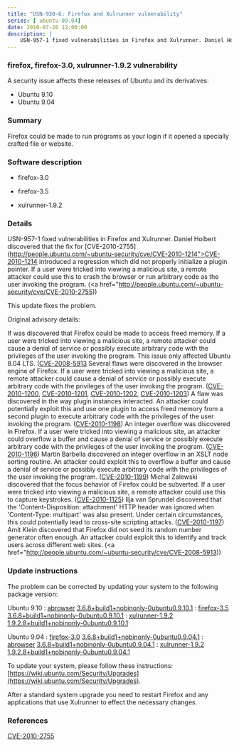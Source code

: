 ```yaml
---
title: "USN-930-6: Firefox and Xulrunner vulnerability"
series: [ ubuntu-09.04]
date: 2010-07-26 12:00:00
description: |
    USN-957-1 fixed vulnerabilities in Firefox and Xulrunner. Daniel Holbert discovered that the fix for [CVE-2010-2755](http://people.ubuntu.com/~ubuntu-security/cve/CVE-2010-1214">CVE-2010-1214</a> introduced a regression which did not properly initialize a plugin pointer. If a user were tricked into viewing a malicious site, a remote attacker could use this to crash the browser or run arbitrary code as the user invoking the program. (<a href="http://people.ubuntu.com/~ubuntu-security/cve/CVE-2010-2755))
--- 
```

 
### firefox, firefox-3.0, xulrunner-1.9.2 vulnerability

A security issue affects these releases of Ubuntu and its derivatives:

* Ubuntu 9.10
* Ubuntu 9.04

### Summary

Firefox could be made to run programs as your login if it opened a specially crafted file or website.

### Software description

* firefox-3.0 

* firefox-3.5 

* xulrunner-1.9.2 

### Details

USN-957-1 fixed vulnerabilities in Firefox and Xulrunner. Daniel Holbert discovered that the fix for [CVE-2010-2755](http://people.ubuntu.com/~ubuntu-security/cve/CVE-2010-1214">CVE-2010-1214</a> introduced a regression which did not properly initialize a plugin pointer. If a user were tricked into viewing a malicious site, a remote attacker could use this to crash the browser or run arbitrary code as the user invoking the program. (<a href="http://people.ubuntu.com/~ubuntu-security/cve/CVE-2010-2755))

This update fixes the problem.

Original advisory details:

 If was discovered that Firefox could be made to access freed memory. If a user were tricked into viewing a malicious site, a remote attacker could cause a denial of service or possibly execute arbitrary code with the privileges of the user invoking the program. This issue only affected Ubuntu 8.04 LTS. ([CVE-2008-5913](http://people.ubuntu.com/~ubuntu-security/cve/CVE-2010-1121">CVE-2010-1121</a>) Several flaws were discovered in the browser engine of Firefox. If a user were tricked into viewing a malicious site, a remote attacker could cause a denial of service or possibly execute arbitrary code with the privileges of the user invoking the program. (<a href="http://people.ubuntu.com/~ubuntu-security/cve/CVE-2010-1200">CVE-2010-1200</a>, <a href="http://people.ubuntu.com/~ubuntu-security/cve/CVE-2010-1201">CVE-2010-1201</a>, <a href="http://people.ubuntu.com/~ubuntu-security/cve/CVE-2010-1202">CVE-2010-1202</a>, <a href="http://people.ubuntu.com/~ubuntu-security/cve/CVE-2010-1203">CVE-2010-1203</a>) A flaw was discovered in the way plugin instances interacted. An attacker could potentially exploit this and use one plugin to access freed memory from a second plugin to execute arbitrary code with the privileges of the user invoking the program. (<a href="http://people.ubuntu.com/~ubuntu-security/cve/CVE-2010-1198">CVE-2010-1198</a>) An integer overflow was discovered in Firefox. If a user were tricked into viewing a malicious site, an attacker could overflow a buffer and cause a denial of service or possibly execute arbitrary code with the privileges of the user invoking the program. (<a href="http://people.ubuntu.com/~ubuntu-security/cve/CVE-2010-1196">CVE-2010-1196</a>) Martin Barbella discovered an integer overflow in an XSLT node sorting routine. An attacker could exploit this to overflow a buffer and cause a denial of service or possibly execute arbitrary code with the privileges of the user invoking the program. (<a href="http://people.ubuntu.com/~ubuntu-security/cve/CVE-2010-1199">CVE-2010-1199</a>) Michal Zalewski discovered that the focus behavior of Firefox could be subverted. If a user were tricked into viewing a malicious site, a remote attacker could use this to capture keystrokes. (<a href="http://people.ubuntu.com/~ubuntu-security/cve/CVE-2010-1125">CVE-2010-1125</a>) Ilja van Sprundel discovered that the &#39;Content-Disposition: attachment&#39; HTTP header was ignored when &#39;Content-Type: multipart&#39; was also present. Under certain circumstances, this could potentially lead to cross-site scripting attacks. (<a href="http://people.ubuntu.com/~ubuntu-security/cve/CVE-2010-1197">CVE-2010-1197</a>) Amit Klein discovered that Firefox did not seed its random number generator often enough. An attacker could exploit this to identify and track users across different web sites. (<a href="http://people.ubuntu.com/~ubuntu-security/cve/CVE-2008-5913)) 

### Update instructions

The problem can be corrected by updating your system to the following package version:

Ubuntu 9.10
 : [abrowser](https://launchpad.net/ubuntu/+source/firefox-3.5) <span> [3.6.8+build1+nobinonly-0ubuntu0.9.10.1](https://launchpad.net/ubuntu/+source/firefox-3.5/3.6.8+build1+nobinonly-0ubuntu0.9.10.1) </span> 
 : [firefox-3.5](https://launchpad.net/ubuntu/+source/firefox-3.5) <span> [3.6.8+build1+nobinonly-0ubuntu0.9.10.1](https://launchpad.net/ubuntu/+source/firefox-3.5/3.6.8+build1+nobinonly-0ubuntu0.9.10.1) </span> 
 : [xulrunner-1.9.2](https://launchpad.net/ubuntu/+source/xulrunner-1.9.2) <span> [1.9.2.8+build1+nobinonly-0ubuntu0.9.10.1](https://launchpad.net/ubuntu/+source/xulrunner-1.9.2/1.9.2.8+build1+nobinonly-0ubuntu0.9.10.1) </span> 

Ubuntu 9.04
 : [firefox-3.0](https://launchpad.net/ubuntu/+source/firefox-3.0) <span> [3.6.8+build1+nobinonly-0ubuntu0.9.04.1](https://launchpad.net/ubuntu/+source/firefox-3.0/3.6.8+build1+nobinonly-0ubuntu0.9.04.1) </span> 
 : [abrowser](https://launchpad.net/ubuntu/+source/firefox-3.0) <span> [3.6.8+build1+nobinonly-0ubuntu0.9.04.1](https://launchpad.net/ubuntu/+source/firefox-3.0/3.6.8+build1+nobinonly-0ubuntu0.9.04.1) </span> 
 : [xulrunner-1.9.2](https://launchpad.net/ubuntu/+source/xulrunner-1.9.2) <span> [1.9.2.8+build1+nobinonly-0ubuntu0.9.04.1](https://launchpad.net/ubuntu/+source/xulrunner-1.9.2/1.9.2.8+build1+nobinonly-0ubuntu0.9.04.1) </span> 

To update your system, please follow these instructions: [https://wiki.ubuntu.com/Security/Upgrades](https://wiki.ubuntu.com/Security/Upgrades).

After a standard system upgrade you need to restart Firefox and any applications that use Xulrunner to effect the necessary changes. 

### References

 [CVE-2010-2755](http://people.ubuntu.com/~ubuntu-security/cve/CVE-2010-2755)
 

